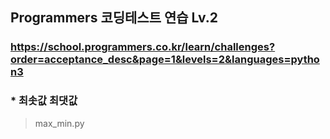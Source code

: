 ## Programmers 코딩테스트 연습 Lv.2
### https://school.programmers.co.kr/learn/challenges?order=acceptance_desc&page=1&levels=2&languages=python3

### * 최솟값 최댓값
> max_min.py
